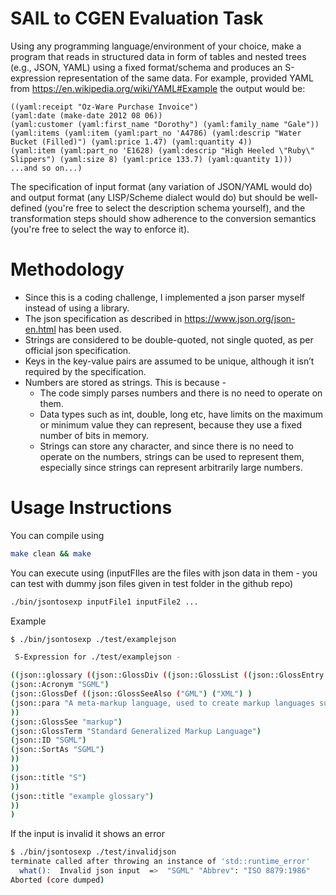 # SAIL to CGEN Evaluation Task
Using any programming language/environment of your choice, make a program that reads in structured data in form of tables and nested trees (e.g., JSON, YAML) using a fixed format/schema and produces an S-expression representation of the same data. For example, provided YAML from https://en.wikipedia.org/wiki/YAML#Example the output would be:
```
((yaml:receipt "Oz-Ware Purchase Invoice")
(yaml:date (make-date 2012 08 06))
(yaml:customer (yaml:first_name "Dorothy") (yaml:family_name "Gale"))
(yaml:items (yaml:item (yaml:part_no 'A4786) (yaml:descrip "Water Bucket (Filled)") (yaml:price 1.47) (yaml:quantity 4))
(yaml:item (yaml:part_no 'E1628) (yaml:descrip "High Heeled \"Ruby\" Slippers") (yaml:size 8) (yaml:price 133.7) (yaml:quantity 1)))
...and so on...)
```
The specification of input format (any variation of JSON/YAML would do) and output format (any LISP/Scheme dialect would do) but should be well-defined (you're free to select the description schema yourself), and the transformation steps should show adherence to the conversion semantics (you're free to select the way to enforce it).

# Methodology 
- Since this is a coding challenge, I implemented a json parser myself instead of using a library.
- The json specification as described in https://www.json.org/json-en.html has been used.
- Strings are considered to be double-quoted, not single quoted, as per official json specification.
- Keys in the key-value pairs are assumed to be unique, although it isn’t required by the specification.
- Numbers are stored as strings. This is because -
    - The code simply parses numbers and there is no need to operate on them.
    - Data types such as int, double, long etc, have limits on the maximum or minimum value they can represent, because they use a fixed number of bits in memory.
    - Strings can store any character, and since there is no need to operate on the numbers, strings can be used to represent them, especially since strings can represent arbitrarily large numbers.

# Usage Instructions

You can compile using

```bash
make clean && make
```

You can execute using (inputFIles are the files with json data in them - you can test with dummy json files given in test folder in the github repo) 

```bash
./bin/jsontosexp inputFile1 inputFile2 ...
```

Example

```bash
$ ./bin/jsontosexp ./test/examplejson

 S-Expression for ./test/examplejson -

((json::glossary ((json::GlossDiv ((json::GlossList ((json::GlossEntry ((json::Abbrev "ISO 8879:1986")
(json::Acronym "SGML")
(json::GlossDef ((json::GlossSeeAlso ("GML") ("XML") )
(json::para "A meta-markup language, used to create markup languages such as DocBook.")
))
(json::GlossSee "markup")
(json::GlossTerm "Standard Generalized Markup Language")
(json::ID "SGML")
(json::SortAs "SGML")
))
))
(json::title "S")
))
(json::title "example glossary")
))
)
```

If the input is invalid it shows an error

```bash
$ ./bin/jsontosexp ./test/invalidjson
terminate called after throwing an instance of 'std::runtime_error'
  what():  Invalid json input  =>  "SGML" "Abbrev": "ISO 8879:1986"
Aborted (core dumped)
```